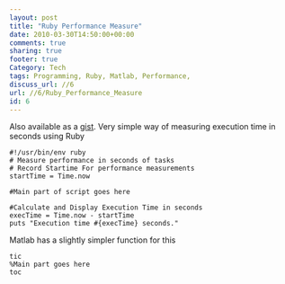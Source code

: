 ```yaml
---
layout: post
title: "Ruby Performance Measure"
date: 2010-03-30T14:50:00+00:00 
comments: true
sharing: true
footer: true
Category: Tech
tags: Programming, Ruby, Matlab, Performance,
discuss_url: //6
url: //6/Ruby_Performance_Measure
id: 6
---
```

Also available as a [gist][gist]. Very simple way of measuring execution time in seconds using Ruby

    #!/usr/bin/env ruby
    # Measure performance in seconds of tasks
    # Record Startime For performance measurements
    startTime = Time.now
 
    #Main part of script goes here
 
    #Calculate and Display Execution Time in seconds
    execTime = Time.now - startTime
    puts "Execution time #{execTime} seconds."

Matlab has a slightly simpler function for this

    tic
    %Main part goes here
    toc


[gist]: http://gist.github.com/342639
